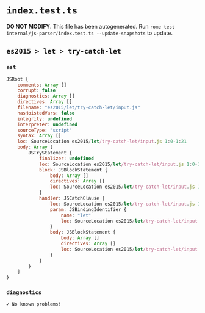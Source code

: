 # `index.test.ts`

**DO NOT MODIFY**. This file has been autogenerated. Run `rome test internal/js-parser/index.test.ts --update-snapshots` to update.

## `es2015 > let > try-catch-let`

### `ast`

```javascript
JSRoot {
	comments: Array []
	corrupt: false
	diagnostics: Array []
	directives: Array []
	filename: "es2015/let/try-catch-let/input.js"
	hasHoistedVars: false
	integrity: undefined
	interpreter: undefined
	sourceType: "script"
	syntax: Array []
	loc: SourceLocation es2015/let/try-catch-let/input.js 1:0-1:21
	body: Array [
		JSTryStatement {
			finalizer: undefined
			loc: SourceLocation es2015/let/try-catch-let/input.js 1:0-1:21
			block: JSBlockStatement {
				body: Array []
				directives: Array []
				loc: SourceLocation es2015/let/try-catch-let/input.js 1:4-1:6
			}
			handler: JSCatchClause {
				loc: SourceLocation es2015/let/try-catch-let/input.js 1:7-1:21
				param: JSBindingIdentifier {
					name: "let"
					loc: SourceLocation es2015/let/try-catch-let/input.js 1:14-1:17 (let)
				}
				body: JSBlockStatement {
					body: Array []
					directives: Array []
					loc: SourceLocation es2015/let/try-catch-let/input.js 1:19-1:21
				}
			}
		}
	]
}
```

### `diagnostics`

```
✔ No known problems!

```
